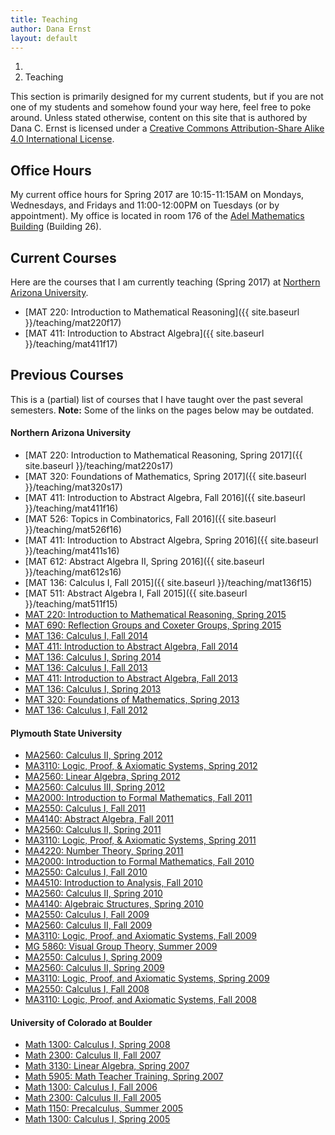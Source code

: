 ```yaml
---
title: Teaching
author: Dana Ernst
layout: default
---
```


<ol class="breadcrumb">
  <li><a href="/"><i class="fa fa-home"></i></a></li>
  <li class="active">Teaching</li>
</ol>

This section is primarily designed for my current students, but if you are not one of my students and somehow found your way here, feel free to poke around. Unless stated otherwise, content on this site that is authored by Dana C. Ernst is licensed under a [Creative Commons Attribution-Share Alike 4.0 International License](https://creativecommons.org/licenses/by-sa/4.0/).

## Office Hours ##
My current office hours for Spring 2017 are 10:15-11:15AM on Mondays, Wednesdays, and Fridays and 11:00-12:00PM on Tuesdays (or by appointment). My office is located in room 176 of the [Adel Mathematics Building](http://maps.google.com/maps?q=Adel+Mathematics,+Flagstaff,+AZ&hl=en&sll=35.181208,-111.607959&sspn=0.231222,0.42675&oq=adel+mathe&hnear=Adel+Mathematics,+Flagstaff,+Arizona+86001&t=m&z=17) (Building 26).

## Current Courses ##
Here are the courses that I am currently teaching (Spring 2017) at [Northern Arizona University](http://nau.edu).

- [MAT 220: Introduction to Mathematical Reasoning]({{ site.baseurl }}/teaching/mat220f17)
- [MAT 411: Introduction to Abstract Algebra]({{ site.baseurl }}/teaching/mat411f17)

## Previous Courses ##
This is a (partial) list of courses that I have taught over the past several semesters. **Note:** Some of the links on the pages below may be outdated.

#### Northern Arizona University ####
- [MAT 220: Introduction to Mathematical Reasoning, Spring 2017]({{ site.baseurl }}/teaching/mat220s17)
- [MAT 320: Foundations of Mathematics, Spring 2017]({{ site.baseurl }}/teaching/mat320s17)
- [MAT 411: Introduction to Abstract Algebra, Fall 2016]({{ site.baseurl }}/teaching/mat411f16)
- [MAT 526: Topics in Combinatorics, Fall 2016]({{ site.baseurl }}/teaching/mat526f16)
- [MAT 411: Introduction to Abstract Algebra, Spring 2016]({{ site.baseurl }}/teaching/mat411s16)
- [MAT 612: Abstract Algebra II, Spring 2016]({{ site.baseurl }}/teaching/mat612s16)
- [MAT 136: Calculus I, Fall 2015]({{ site.baseurl }}/teaching/mat136f15)
- [MAT 511: Abstract Algebra I, Fall 2015]({{ site.baseurl }}/teaching/mat511f15)
- [MAT 220: Introduction to Mathematical Reasoning, Spring 2015](http://teaching.danaernst.com/mat220s15/)
- [MAT 690: Reflection Groups and Coxeter Groups, Spring 2015](http://teaching.danaernst.com/mat690s15/)
- [MAT 136: Calculus I, Fall 2014](http://teaching.danaernst.com/mat136f14/)
- [MAT 411: Introduction to Abstract Algebra, Fall 2014](http://teaching.danaernst.com/mat411f14/)
- [MAT 136: Calculus I, Spring 2014](http://teaching.danaernst.com/mat136s14/)
- [MAT 136: Calculus I, Fall 2013](http://teaching.danaernst.com/mat136f13/)
- [MAT 411: Introduction to Abstract Algebra, Fall 2013](http://teaching.danaernst.com/mat411f13/)
- [MAT 136: Calculus I, Spring 2013](http://teaching.danaernst.com/mat136s13/)
- [MAT 320: Foundations of Mathematics, Spring 2013](http://teaching.danaernst.com/mat320s13/)
- [MAT 136: Calculus I, Fall 2012](http://teaching.danaernst.com/mat136f12/)

#### Plymouth State University ####
<ul>
<li><a href="http://danaernst.com/archive/spring2012/ma2560/2560.html">MA2560: Calculus II, Spring 2012</a></li>
<li><a href="http://danaernst.com/archive/spring2012/ma3110/3110.html">MA3110: Logic, Proof, &amp; Axiomatic Systems, Spring 2012</a></li>
<li><a href="http://danaernst.com/archive/spring2012/ma3120/3120.html">MA2560: Linear Algebra, Spring 2012</a></li>
<li><a href="http://danaernst.com/archive/spring2012/ma3540/3540.html">MA2560: Calculus III, Spring 2012</a></li>
<li><a href="http://danaernst.com/archive/fall2011/ma2000/2000.html">MA2000: Introduction to Formal Mathematics, Fall 2011</a></li>
<li><a href="http://danaernst.com/archive/fall2011/ma2550/2550.html">MA2550: Calculus I, Fall 2011</a></li>
<li><a href="http://danaernst.com/archive/fall2011/ma4140/4140.html">MA4140: Abstract Algebra, Fall 2011</a></li>
<li><a href="http://danaernst.com/archive/spring2011/ma2560/2560.html">MA2560: Calculus II, Spring 2011</a></li>
<li><a href="http://danaernst.com/archive/spring2011/ma3110/3110.html">MA3110: Logic, Proof, &amp; Axiomatic Systems, Spring 2011</a></li>
<li><a href="http://danaernst.com/archive/spring2011/ma4220/4220.html">MA4220: Number Theory, Spring 2011</a></li>
<li><a href="http://dcernst-teaching.wikidot.com/ma2000fall2010:intro">MA2000: Introduction to Formal Mathematics, Fall 2010</a></li>
<li><a href="http://dcernst-teaching.wikidot.com/ma2550fall2010:intro">MA2550: Calculus I, Fall 2010</a></li>
<li><a href="http://dcernst-teaching.wikidot.com/ma4510fall2010:intro">MA4510: Introduction to Analysis, Fall 2010</a></li>
<li><a href="http://danaernst.com/archive/Spring2010/MA2560/2560.html">MA2560: Calculus II, Spring 2010</a></li>
<li><a href="http://ma4140.wikidot.com/">MA4140: Algebraic Structures, Spring 2010</a></li>
<li><a href="http://danaernst.com/archive/Fall2009/MA2550/2550.html">MA2550: Calculus I, Fall 2009</a></li>
<li><a href="http://danaernst.com/archive/Fall2009/MA2560/2560.html">MA2560: Calculus II, Fall 2009</a></li>
<li><a href="http://danaernst.com/archive/Fall2009/MA3110/3110.html">MA3110: Logic, Proof, and Axiomatic Systems, Fall 2009</a></li>
<li><a href="http://danaernst.com/archive/Summer2009/MG5860/5860.html">MG 5860: Visual Group Theory, Summer 2009</a></li>
<li><a href="http://danaernst.com/archive/Spring2009/MA2550/2550.html">MA2550: Calculus I, Spring 2009</a></li>
<li><a href="http://danaernst.com/archive/Spring2009/MA2560/2560.html">MA2560: Calculus II, Spring 2009</a></li>
<li><a href="http://danaernst.com/archive/Spring2009/MA3110/3110.html">MA3110: Logic, Proof, and Axiomatic Systems, Spring 2009</a></li>
<li><a href="http://danaernst.com/archive/Fall2008/MA2550/2550.html">MA2550: Calculus I, Fall 2008</a></li>
<li><a href="http://danaernst.com/archive/Fall2008/MA3110/3110.html">MA3110: Logic, Proof, and Axiomatic Systems, Fall 2008</a></li>
</ul>

#### University of Colorado at Boulder ####
- [Math 1300: Calculus I, Spring 2008](http://danaernst.com/archive/Spring2008/1300.html)
- [Math 2300: Calculus II, Fall 2007](http://danaernst.com/archive/Fall2007/2300.html)
- [Math 3130: Linear Algebra, Spring 2007](http://danaernst.com/archive/Spring2007/3130/3130.html)
- [Math 5905: Math Teacher Training, Spring 2007](http://danaernst.com/archive/Spring2007/5905/5905.html)
- [Math 1300: Calculus I, Fall 2006](http://danaernst.com/archive/Fall%202006/1300.html)
- [Math 2300: Calculus II, Fall 2005](http://danaernst.com/archive/Fall%202005/2300.html)
- [Math 1150: Precalculus, Summer 2005](http://danaernst.com/archive/Summer%202005/1150.html)
- [Math 1300: Calculus I, Spring 2005](http://danaernst.com/archive/Spring%202005/1300.html)
